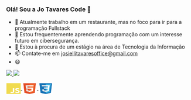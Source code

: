 ### Olá! Sou a Jo Tavares Code 👋

- 🔭 Atualmente trabalho em um restaurante, mas no foco para ir para a programação Fullstack
- 🌱 Estou frequentemente aprendendo programação com um interesse futuro em cibersegurança.
- 👯 Estou à procura de um estágio na área de Tecnologia da Informação
- 📫 Contate-me em josiellitavaresoffice@gmail.com
- 😄 



 <div>
   <a href="https://github.com/JoTavaresCode">
   <img height="180em" src="https://github-readme-stats.vercel.app/api?username=jotavarescode&show_icons=true&theme=tokyonight&include_all_commits=true&count_private=true"/>
   <img height="180em" src="https://github-readme-stats.vercel.app/api/top-langs/?username=jotavarescode&layout=compact&langs_count=6&theme=tokyonight"/>
</div>
    
<div style="display: inline_block"><br>
  <img align="center" alt="Js" height="30" width="40" src="https://raw.githubusercontent.com/devicons/devicon/master/icons/javascript/javascript-plain.svg">
  <img align="center" alt="HTML" height="30" width="40" src="https://raw.githubusercontent.com/devicons/devicon/master/icons/html5/html5-original.svg">
  <img align="center" alt="CSS" height="30" width="40" src="https://raw.githubusercontent.com/devicons/devicon/master/icons/css3/css3-original.svg">
</div>
 
<br>
